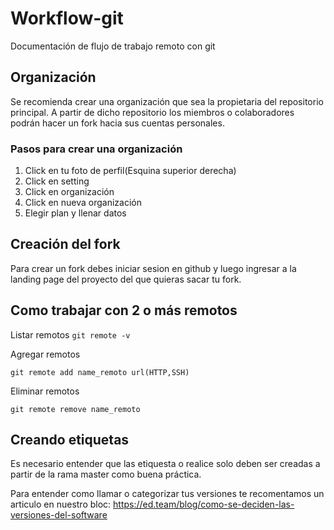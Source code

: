 # Workflow-git
Documentación de flujo de trabajo remoto con git 
## Organización 
Se recomienda crear una organización que sea la propietaria del repositorio principal. A partir de dicho repositorio los miembros o colaboradores podrán hacer un fork hacia sus cuentas personales.
### Pasos para crear una organización
1. Click en tu foto de perfil(Esquina superior derecha)
2.  Click en setting 
3.  Click en organización
4.  Click en nueva organización
5.  Elegir plan y llenar datos

## Creación del fork 

Para crear un fork debes iniciar sesion en github y luego ingresar a la landing page del proyecto del que quieras sacar tu fork.

## Como trabajar con 2 o más remotos

Listar remotos
`git remote -v` 

Agregar remotos

`git remote add name_remoto url(HTTP,SSH)`


Eliminar remotos

`git remote remove name_remoto`

## Creando etiquetas
Es necesario entender que las etiquesta o realice solo deben ser creadas a partir de la rama master como buena práctica.

Para entender como llamar o categorizar tus versiones te recomentamos un articulo en nuestro bloc: https://ed.team/blog/como-se-deciden-las-versiones-del-software

